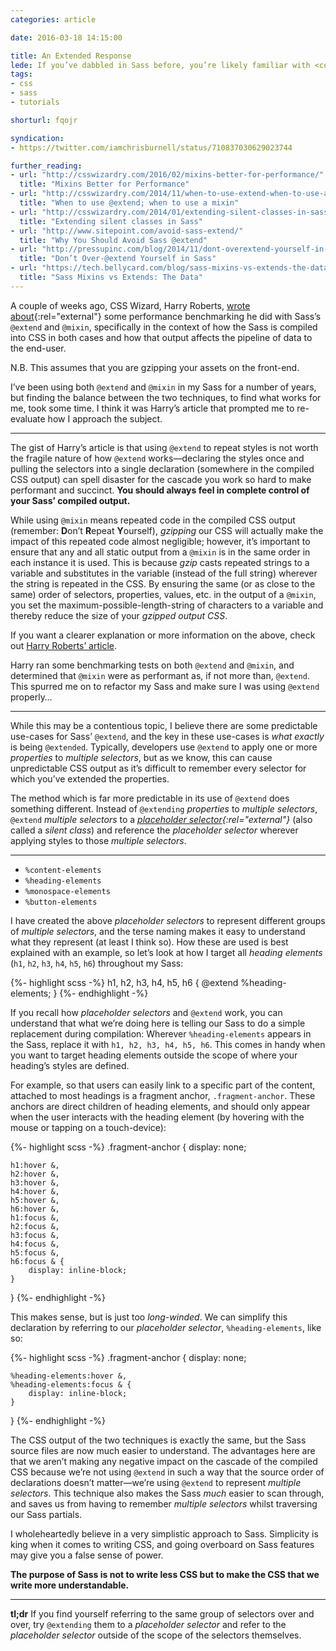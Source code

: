 ```yaml
---
categories: article

date: 2016-03-18 14:15:00

title: An Extended Response
lede: If you’ve dabbled in Sass before, you’re likely familiar with <code>@extend</code> and <code>@mixin</code>, but is there any use-case for <code>@extend</code>? Given the benchmark performance of the two, can we still be confident in the cascade when <code>@extending</code> in Sass?
tags:
- css
- sass
- tutorials

shorturl: fqojr

syndication:
- https://twitter.com/iamchrisburnell/status/710837030629023744

further_reading:
- url: "http://csswizardry.com/2016/02/mixins-better-for-performance/"
  title: "Mixins Better for Performance"
- url: "http://csswizardry.com/2014/11/when-to-use-extend-when-to-use-a-mixin/"
  title: "When to use @extend; when to use a mixin"
- url: "http://csswizardry.com/2014/01/extending-silent-classes-in-sass/"
  title: "Extending silent classes in Sass"
- url: "http://www.sitepoint.com/avoid-sass-extend/"
  title: "Why You Should Avoid Sass @extend"
- url: "http://pressupinc.com/blog/2014/11/dont-overextend-yourself-in-sass/"
  title: "Don’t Over-@extend Yourself in Sass"
- url: "https://tech.bellycard.com/blog/sass-mixins-vs-extends-the-data/"
  title: "Sass Mixins vs Extends: The Data"
---
```



A couple of weeks ago, CSS Wizard, Harry Roberts, [wrote about](http://csswizardry.com/2016/02/mixins-better-for-performance/){:rel="external"} some performance benchmarking he did with Sass’s `@extend` and `@mixin`, specifically in the context of how the Sass is compiled into CSS in both cases and how that output affects the pipeline of data to the end-user.

<section class="edit">
    <p>N.B. This assumes that you are gzipping your assets on the front-end.</p>
</section>

I’ve been using both `@extend` and `@mixin` in my Sass for a number of years, but finding the balance between the two techniques, to find what works for me, took some time. I think it was Harry’s article that prompted me to re-evaluate how I approach the subject.


--------


The gist of Harry’s article is that using `@extend` to repeat styles is not worth the fragile nature of how `@extend` works—declaring the styles once and pulling the selectors into a single declaration (somewhere in the compiled CSS output) can spell disaster for the cascade you work so hard to make performant and succinct. **You should always feel in complete control of your Sass’ compiled output.**

While using `@mixin` means repeated code in the compiled CSS output (remember: **D**on’t **R**epeat **Y**ourself), *gzipping* our CSS will actually make the impact of this repeated code almost negligible; however, it’s important to ensure that any and all static output from a `@mixin` is in the same order in each instance it is used. This is because *gzip* casts repeated strings to a variable and substitutes in the variable (instead of the full string) wherever the string is repeated in the CSS. By ensuring the same (or as close to the same) order of selectors, properties, values, etc. in the output of a `@mixin`, you set the maximum-possible-length-string of characters to a variable and thereby reduce the size of your *gzipped output CSS*.

<section class="edit">
    <p>If you want a clearer explanation or more information on the above, check out <a rel="external" href="http://csswizardry.com/2016/02/mixins-better-for-performance/">Harry Roberts’ article</a>.</p>
</section>

Harry ran some benchmarking tests on both `@extend` and `@mixin`, and determined that `@mixin` were as performant as, if not more than, `@extend`. This spurred me on to refactor my Sass and make sure I was using `@extend` properly…


--------


While this may be a contentious topic, I believe there are some predictable use-cases for Sass’ `@extend`, and the key in these use-cases is *what exactly* is being `@extended`. Typically, developers use `@extend` to apply one or more *properties* to *multiple selectors*, but as we know, this can cause unpredictable CSS output as it’s difficult to remember every selector for which you’ve extended the properties.

The method which is far more predictable in its use of `@extend` does something different. Instead of `@extending` *properties* to *multiple selectors*, `@extend` *multiple selectors* to a *[placeholder selector](http://sass-lang.com/documentation/file.SASS_REFERENCE.html#placeholder_selectors_){:rel="external"}* (also called a *silent class*) and reference the *placeholder selector* wherever applying styles to those *multiple selectors*.


--------


- `%content-elements`
- `%heading-elements`
- `%monospace-elements`
- `%button-elements`

I have created the above *placeholder selectors* to represent different groups of *multiple selectors*, and the terse naming makes it easy to understand what they represent (at least I think so). How these are used is best explained with an example, so let’s look at how I target all *heading elements* (`h1`, `h2`, `h3`, `h4`, `h5`, `h6`) throughout my Sass:

{%- highlight scss -%}
h1,
h2,
h3,
h4,
h5,
h6 {
    @extend %heading-elements;
}
{%- endhighlight -%}

If you recall how *placeholder selectors* and `@extend` work, you can understand that what we’re doing here is telling our Sass to do a simple replacement during compilation: Wherever `%heading-elements` appears in the Sass, replace it with `h1, h2, h3, h4, h5, h6`. This comes in handy when you want to target heading elements outside the scope of where your heading’s styles are defined.

For example, so that users can easily link to a specific part of the content, attached to most headings is a fragment anchor, `.fragment-anchor`. These anchors are direct children of heading elements, and should only appear when the user interacts with the heading element (by hovering with the mouse or tapping on a touch-device):

{%- highlight scss -%}
.fragment-anchor {
    display: none;

    h1:hover &,
    h2:hover &,
    h3:hover &,
    h4:hover &,
    h5:hover &,
    h6:hover &,
    h1:focus &,
    h2:focus &,
    h3:focus &,
    h4:focus &,
    h5:focus &,
    h6:focus & {
        display: inline-block;
    }
}
{%- endhighlight -%}

This makes sense, but is just too *long-winded*. We can simplify this declaration by referring to our *placeholder selector*, `%heading-elements`, like so:

{%- highlight scss -%}
.fragment-anchor {
    display: none;

    %heading-elements:hover &,
    %heading-elements:focus & {
        display: inline-block;
    }
}
{%- endhighlight -%}

The CSS output of the two techniques is exactly the same, but the Sass source files are now much easier to understand. The advantages here are that we aren’t making any negative impact on the cascade of the compiled CSS because we’re not using `@extend` in such a way that the source order of declarations doesn’t matter—we’re using `@extend` to represent *multiple selectors*. This technique also makes the Sass *much* easier to scan through, and saves us from having to remember *multiple selectors* whilst traversing our Sass partials.

I wholeheartedly believe in a very simplistic approach to Sass. Simplicity is king when it comes to writing CSS, and going overboard on Sass features may give you a false sense of power.

**The purpose of Sass is not to write less CSS but to make the CSS that we write more understandable.**


--------


**tl;dr** If you find yourself referring to the same group of selectors over and over, try `@extending` them to a *placeholder selector* and refer to the *placeholder selector* outside of the scope of the selectors themselves.
